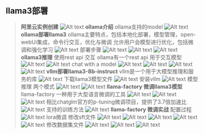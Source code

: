 ## **llama3部署**
> **阿里云实例创建**
> ![Alt text](image.png)
> **ollama介绍**
> ollama支持的model
> ![Alt text](image-1.png)
> **ollama部署llama3**
> ollama主要特点，包括本地化部署，模型管理，open-webUi集成，命令行交互，优化与微调
> 允许用户会模型进行优化，包括微调和强化学习
> ![Alt text](image-2.png)
> 部署步骤
> ![Alt text](image-3.png)
> ![Alt text](image-4.png)
> ![Alt text](image-5.png)
> **ollama3推理**
> 使用rest api 交互
> ollama有一个rest api 用于交互模型
> ![Alt text](image-6.png)
> ![Alt text](image-7.png)
> chat with a model
> ![Alt text](image-8.png)
> ![Alt text](image-9.png)
> ![Alt text](image-10.png)
> ![Alt text](image-11.png)
> **vllm部署llama3-8b-instruct**
> vllm是一个用于大模型推理和服务的库
> ![Alt text](image-12.png)
> 下载llama3模型文件
> ![Alt text](image-13.png)
> 安装vllm
> ![Alt text](image-14.png)
> 模型推理 两个模式
> ![Alt text](image-15.png)
> ![Alt text](image-16.png)
> **llama-factory 微调llama3模型**
> llama-factory 一种用于大型语言微调的工具
> ![Alt text](image-17.png)
> ![Alt text](image-18.png)
> ![Alt text](image-19.png)
> 相比chatglm官方的p-tuning微调项目，提供了3.7倍加速比
> ![Alt text](image-20.png)
> 支持的训练方法
> ![Alt text](image-21.png)
> **llama-factory 微调实战**
> 配置过程
> ![Alt text](image-22.png)
> lora微调
> 修改sft文件
> ![Alt text](image-23.png)
> ![Alt text](image-24.png)
> ![Alt text](image-25.png)
> ![Alt text](image-26.png)
> ![Alt text](image-27.png)
> 修改数据集文件
> ![Alt text](image-28.png)
> ![Alt text](image-29.png)
> ![Alt text](image-30.png)